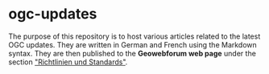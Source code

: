 # ogc-updates

The purpose of this repository is to host various articles related to the latest OGC updates. They are written in German and French using the Markdown syntax. They are then published to the **Geowebforum web page** under the section ["Richtlinien und Standards"](https://www.geowebforum.ch/thema.php?themenID=7).
